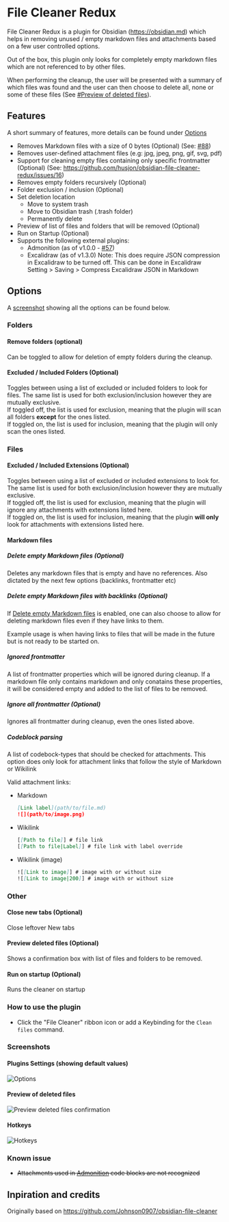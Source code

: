 # File Cleaner Redux

File Cleaner Redux is a plugin for Obsidian (https://obsidian.md) which helps in removing unused / empty markdown files and attachments based on a few user controlled options.

Out of the box, this plugin only looks for completely empty markdown files which are not referenced to by other files.

When performing the cleanup, the user will be presented with a summary of which files was found and the user can then choose to delete all, none or some of these files (See [#Preview of deleted files](#preview-of-deleted-files)).

## Features

A short summary of features, more details can be found under [Options](#options)

- Removes Markdown files with a size of 0 bytes (Optional) (See: [#88](https://github.com/husjon/obsidian-file-cleaner-redux/issues/88))
- Removes user-defined attachment files (e.g: jpg, jpeg, png, gif, svg, pdf)
- Support for cleaning empty files containing only specific frontmatter (Optional) (See: https://github.com/husjon/obsidian-file-cleaner-redux/issues/16)
- Removes empty folders recursively (Optional)
- Folder exclusion / inclusion (Optional)
- Set deletion location
  - Move to system trash
  - Move to Obsidian trash (.trash folder)
  - Permanently delete
- Preview of list of files and folders that will be removed (Optional)
- Run on Startup (Optional)
- Supports the following external plugins:
  - Admonition (as of v1.0.0 - [#57](https://github.com/husjon/obsidian-file-cleaner-redux/pull/57))
  - Excalidraw (as of v1.3.0)
    Note: This does require JSON compression in Excalidraw to be turned off.
    This can be done in Excalidraw Setting > Saving > Compress Excalidraw JSON in Markdown

## Options

A [screenshot](#plugins-settings-showing-default-values) showing all the options can be found below.

### Folders

#### Remove folders (optional)

Can be toggled to allow for deletion of empty folders during the cleanup.

#### Excluded / Included Folders (Optional)

Toggles between using a list of excluded or included folders to look for files.
The same list is used for both exclusion/inclusion however they are mutually exclusive.  
If toggled off, the list is used for exclusion, meaning that the plugin will scan all folders **except** for the ones listed.  
If toggled on, the list is used for inclusion, meaning that the plugin will only scan the ones listed.

### Files

#### Excluded / Included Extensions (Optional)

Toggles between using a list of excluded or included extensions to look for.
The same list is used for both exclusion/inclusion however they are mutually exclusive.  
If toggled off, the list is used for exclusion, meaning that the plugin will ignore any attachments with extensions listed here.  
If toggled on, the list is used for inclusion, meaning that the plugin **will only** look for attachments with extensions listed here.

#### Markdown files

##### Delete empty Markdown files (Optional)

Deletes any markdown files that is empty and have no references. Also dictated by the next few options (backlinks, frontmatter etc)

##### Delete empty Markdown files with backlinks (Optional)

If [Delete empty Markdown files](#delete-empty-markdown-files-optional) is enabled, one can also choose to allow for deleting markdown files even if they have links to them.

Example usage is when having links to files that will be made in the future but is not ready to be started on.

##### Ignored frontmatter

A list of frontmatter properties which will be ignored during cleanup.
If a markdown file only contains markdown and only conatains these properties, it will be considered empty and added to the list of files to be removed.

##### Ignore all frontmatter (Optional)

Ignores all frontmatter during cleanup, even the ones listed above.

##### Codeblock parsing

A list of codebock-types that should be checked for attachments.
This option does only look for attachment links that follow the style of Markdown or Wikilink

Valid attachment links:

- Markdown
  ```md
  [Link label](path/to/file.md)
  ![](path/to/image.png)
  ```
- Wikilink

  ```md
  [[Path to file]] # file link
  [[Path to file|Label]] # file link with label override
  ```

- Wikilink (image)
  ```md
  ![[Link to image]] # image with or without size
  ![[Link to image|200]] # image with or without size
  ```

### Other

#### Close new tabs (Optional)

Close leftover New tabs

#### Preview deleted files (Optional)

Shows a confirmation box with list of files and folders to be removed.

#### Run on startup (Optional)

Runs the cleaner on startup

### How to use the plugin

- Click the "File Cleaner" ribbon icon or add a Keybinding for the `Clean files` command.

### Screenshots

#### Plugins Settings (showing default values)

![Options](images/Options.png)

#### Preview of deleted files

![Preview deleted files confirmation](images/PreviewDeletedFiles.png)

#### Hotkeys

![Hotkeys](images/Hotkeys.png)

### Known issue

- ~~Attachments used in [Admonition](https://github.com/valentine195/obsidian-admonition) code blocks are not recognized~~

## Inpiration and credits

Originally based on https://github.com/Johnson0907/obsidian-file-cleaner
